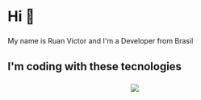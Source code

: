 <h1 align="left">Hi  👋</h1>

###

<p align="left">My name is Ruan Victor and I'm a  Developer from Brasil</p>

###

<h2 align="left">I'm coding with these tecnologies</h2>

###

<p align="center">
  <a href="https://skillicons.dev">
    <img src="https://skillicons.dev/icons?i=go,js,ts,nextjs,react,nestjs,express,nodejs,html,css,postgres,prisma,tailwind,docker" />
  </a>
</p>

###
